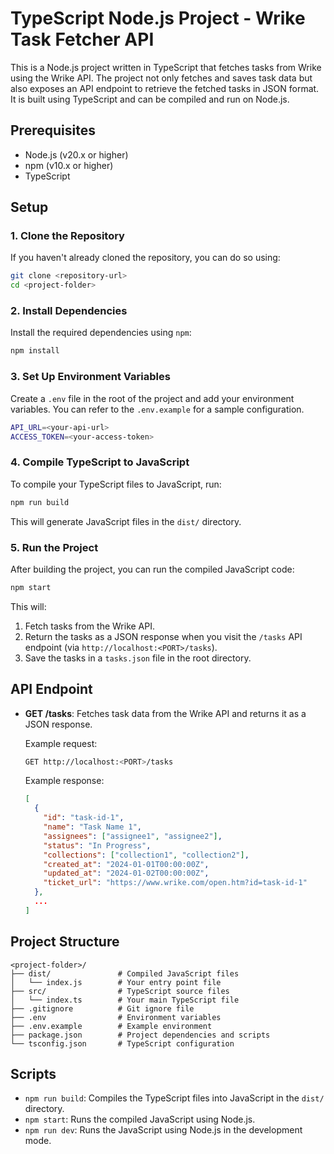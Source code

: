 # TypeScript Node.js Project - Wrike Task Fetcher API

This is a Node.js project written in TypeScript that fetches tasks from Wrike using the Wrike API. The project not only fetches and saves task data but also exposes an API endpoint to retrieve the fetched tasks in JSON format. It is built using TypeScript and can be compiled and run on Node.js.

## Prerequisites

- Node.js (v20.x or higher)
- npm (v10.x or higher)
- TypeScript

## Setup

### 1. Clone the Repository

If you haven't already cloned the repository, you can do so using:

```bash
git clone <repository-url>
cd <project-folder>
```

### 2. Install Dependencies

Install the required dependencies using `npm`:

```bash
npm install
```

### 3. Set Up Environment Variables

Create a `.env` file in the root of the project and add your environment variables. You can refer to the `.env.example` for a sample configuration.

```bash
API_URL=<your-api-url>
ACCESS_TOKEN=<your-access-token>
```

### 4. Compile TypeScript to JavaScript

To compile your TypeScript files to JavaScript, run:

```bash
npm run build
```

This will generate JavaScript files in the `dist/` directory.

### 5. Run the Project

After building the project, you can run the compiled JavaScript code:

```bash
npm start
```

This will:

1. Fetch tasks from the Wrike API.
2. Return the tasks as a JSON response when you visit the `/tasks` API endpoint (via `http://localhost:<PORT>/tasks`).
3. Save the tasks in a `tasks.json` file in the root directory.

## API Endpoint

- **GET /tasks**: Fetches task data from the Wrike API and returns it as a JSON response.

  Example request:
  ```bash
  GET http://localhost:<PORT>/tasks
  ```

  Example response:
  ```json
  [
    {
      "id": "task-id-1",
      "name": "Task Name 1",
      "assignees": ["assignee1", "assignee2"],
      "status": "In Progress",
      "collections": ["collection1", "collection2"],
      "created_at": "2024-01-01T00:00:00Z",
      "updated_at": "2024-01-02T00:00:00Z",
      "ticket_url": "https://www.wrike.com/open.htm?id=task-id-1"
    },
    ...
  ]
  ```

## Project Structure

```
<project-folder>/
├── dist/               # Compiled JavaScript files
│   └── index.js        # Your entry point file
├── src/                # TypeScript source files
│   └── index.ts        # Your main TypeScript file
├── .gitignore          # Git ignore file
├── .env                # Environment variables
├── .env.example        # Example environment 
├── package.json        # Project dependencies and scripts
└── tsconfig.json       # TypeScript configuration
```

## Scripts

- `npm run build`: Compiles the TypeScript files into JavaScript in the `dist/` directory.
- `npm start`: Runs the compiled JavaScript using Node.js.
- `npm run dev`: Runs the JavaScript using Node.js in the development mode.


